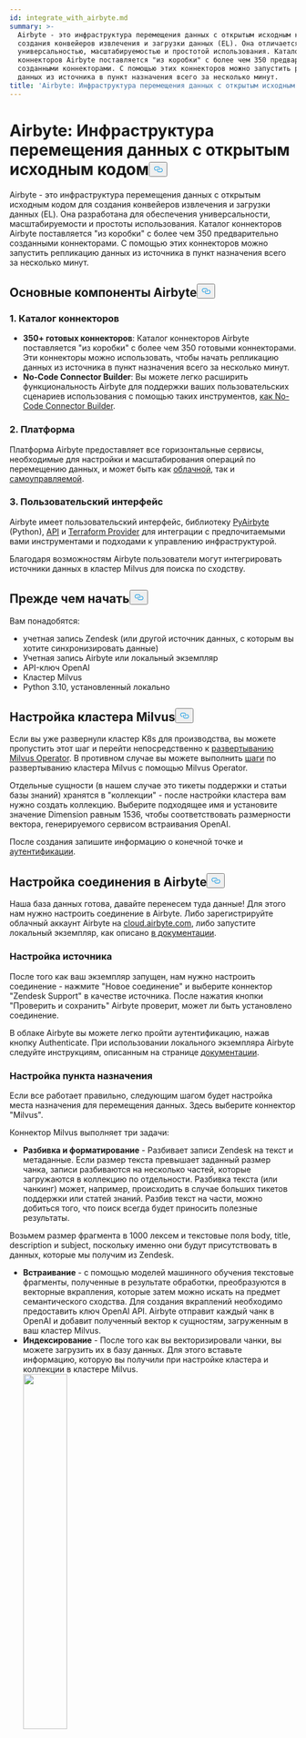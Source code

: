```yaml
---
id: integrate_with_airbyte.md
summary: >-
  Airbyte - это инфраструктура перемещения данных с открытым исходным кодом для
  создания конвейеров извлечения и загрузки данных (EL). Она отличается
  универсальностью, масштабируемостью и простотой использования. Каталог
  коннекторов Airbyte поставляется "из коробки" с более чем 350 предварительно
  созданными коннекторами. С помощью этих коннекторов можно запустить репликацию
  данных из источника в пункт назначения всего за несколько минут.
title: 'Airbyte: Инфраструктура перемещения данных с открытым исходным кодом'
---
```

<h1 id="Airbyte-Open-Source-Data-Movement-Infrastructure" class="common-anchor-header">Airbyte: Инфраструктура перемещения данных с открытым исходным кодом<button data-href="#Airbyte-Open-Source-Data-Movement-Infrastructure" class="anchor-icon" translate="no">
      <svg translate="no"
        aria-hidden="true"
        focusable="false"
        height="20"
        version="1.1"
        viewBox="0 0 16 16"
        width="16"
      >
        <path
          fill="#0092E4"
          fill-rule="evenodd"
          d="M4 9h1v1H4c-1.5 0-3-1.69-3-3.5S2.55 3 4 3h4c1.45 0 3 1.69 3 3.5 0 1.41-.91 2.72-2 3.25V8.59c.58-.45 1-1.27 1-2.09C10 5.22 8.98 4 8 4H4c-.98 0-2 1.22-2 2.5S3 9 4 9zm9-3h-1v1h1c1 0 2 1.22 2 2.5S13.98 12 13 12H9c-.98 0-2-1.22-2-2.5 0-.83.42-1.64 1-2.09V6.25c-1.09.53-2 1.84-2 3.25C6 11.31 7.55 13 9 13h4c1.45 0 3-1.69 3-3.5S14.5 6 13 6z"
        ></path>
      </svg>
    </button></h1><p>Airbyte - это инфраструктура перемещения данных с открытым исходным кодом для создания конвейеров извлечения и загрузки данных (EL). Она разработана для обеспечения универсальности, масштабируемости и простоты использования. Каталог коннекторов Airbyte поставляется "из коробки" с более чем 350 предварительно созданными коннекторами. С помощью этих коннекторов можно запустить репликацию данных из источника в пункт назначения всего за несколько минут.</p>
<h2 id="Major-Components-of-Airbyte" class="common-anchor-header">Основные компоненты Airbyte<button data-href="#Major-Components-of-Airbyte" class="anchor-icon" translate="no">
      <svg translate="no"
        aria-hidden="true"
        focusable="false"
        height="20"
        version="1.1"
        viewBox="0 0 16 16"
        width="16"
      >
        <path
          fill="#0092E4"
          fill-rule="evenodd"
          d="M4 9h1v1H4c-1.5 0-3-1.69-3-3.5S2.55 3 4 3h4c1.45 0 3 1.69 3 3.5 0 1.41-.91 2.72-2 3.25V8.59c.58-.45 1-1.27 1-2.09C10 5.22 8.98 4 8 4H4c-.98 0-2 1.22-2 2.5S3 9 4 9zm9-3h-1v1h1c1 0 2 1.22 2 2.5S13.98 12 13 12H9c-.98 0-2-1.22-2-2.5 0-.83.42-1.64 1-2.09V6.25c-1.09.53-2 1.84-2 3.25C6 11.31 7.55 13 9 13h4c1.45 0 3-1.69 3-3.5S14.5 6 13 6z"
        ></path>
      </svg>
    </button></h2><h3 id="1-Connector-Catalog" class="common-anchor-header">1. Каталог коннекторов</h3><ul>
<li><strong>350+ готовых коннекторов</strong>: Каталог коннекторов Airbyte поставляется "из коробки" с более чем 350 готовыми коннекторами. Эти коннекторы можно использовать, чтобы начать репликацию данных из источника в пункт назначения всего за несколько минут.</li>
<li><strong>No-Code Connector Builder</strong>: Вы можете легко расширить функциональность Airbyte для поддержки ваших пользовательских сценариев использования с помощью таких инструментов, <a href="https://docs.airbyte.com/connector-development/connector-builder-ui/overview">как No-Code Connector Builder</a>.</li>
</ul>
<h3 id="2-The-Platform" class="common-anchor-header">2. Платформа</h3><p>Платформа Airbyte предоставляет все горизонтальные сервисы, необходимые для настройки и масштабирования операций по перемещению данных, и может быть как <a href="https://airbyte.com/product/airbyte-cloud">облачной</a>, так и <a href="https://airbyte.com/product/airbyte-enterprise">самоуправляемой</a>.</p>
<h3 id="3-The-User-Interface" class="common-anchor-header">3. Пользовательский интерфейс</h3><p>Airbyte имеет пользовательский интерфейс, библиотеку <a href="https://docs.airbyte.com/using-airbyte/pyairbyte/getting-started">PyAirbyte</a> (Python), <a href="https://docs.airbyte.com/api-documentation">API</a> и <a href="https://docs.airbyte.com/terraform-documentation">Terraform Provider</a> для интеграции с предпочитаемыми вами инструментами и подходами к управлению инфраструктурой.</p>
<p>Благодаря возможностям Airbyte пользователи могут интегрировать источники данных в кластер Milvus для поиска по сходству.</p>
<h2 id="Before-You-Begin" class="common-anchor-header">Прежде чем начать<button data-href="#Before-You-Begin" class="anchor-icon" translate="no">
      <svg translate="no"
        aria-hidden="true"
        focusable="false"
        height="20"
        version="1.1"
        viewBox="0 0 16 16"
        width="16"
      >
        <path
          fill="#0092E4"
          fill-rule="evenodd"
          d="M4 9h1v1H4c-1.5 0-3-1.69-3-3.5S2.55 3 4 3h4c1.45 0 3 1.69 3 3.5 0 1.41-.91 2.72-2 3.25V8.59c.58-.45 1-1.27 1-2.09C10 5.22 8.98 4 8 4H4c-.98 0-2 1.22-2 2.5S3 9 4 9zm9-3h-1v1h1c1 0 2 1.22 2 2.5S13.98 12 13 12H9c-.98 0-2-1.22-2-2.5 0-.83.42-1.64 1-2.09V6.25c-1.09.53-2 1.84-2 3.25C6 11.31 7.55 13 9 13h4c1.45 0 3-1.69 3-3.5S14.5 6 13 6z"
        ></path>
      </svg>
    </button></h2><p>Вам понадобятся:</p>
<ul>
<li>учетная запись Zendesk (или другой источник данных, с которым вы хотите синхронизировать данные)</li>
<li>Учетная запись Airbyte или локальный экземпляр</li>
<li>API-ключ OpenAI</li>
<li>Кластер Milvus</li>
<li>Python 3.10, установленный локально</li>
</ul>
<h2 id="Set-Up-Milvus-Cluster" class="common-anchor-header">Настройка кластера Milvus<button data-href="#Set-Up-Milvus-Cluster" class="anchor-icon" translate="no">
      <svg translate="no"
        aria-hidden="true"
        focusable="false"
        height="20"
        version="1.1"
        viewBox="0 0 16 16"
        width="16"
      >
        <path
          fill="#0092E4"
          fill-rule="evenodd"
          d="M4 9h1v1H4c-1.5 0-3-1.69-3-3.5S2.55 3 4 3h4c1.45 0 3 1.69 3 3.5 0 1.41-.91 2.72-2 3.25V8.59c.58-.45 1-1.27 1-2.09C10 5.22 8.98 4 8 4H4c-.98 0-2 1.22-2 2.5S3 9 4 9zm9-3h-1v1h1c1 0 2 1.22 2 2.5S13.98 12 13 12H9c-.98 0-2-1.22-2-2.5 0-.83.42-1.64 1-2.09V6.25c-1.09.53-2 1.84-2 3.25C6 11.31 7.55 13 9 13h4c1.45 0 3-1.69 3-3.5S14.5 6 13 6z"
        ></path>
      </svg>
    </button></h2><p>Если вы уже развернули кластер K8s для производства, вы можете пропустить этот шаг и перейти непосредственно к <a href="https://milvus.io/docs/install_cluster-milvusoperator.md#Deploy-Milvus-Operator">развертыванию Milvus Operator</a>. В противном случае вы можете выполнить <a href="https://milvus.io/docs/install_cluster-milvusoperator.md#Create-a-K8s-Cluster">шаги</a> по развертыванию кластера Milvus с помощью Milvus Operator.</p>
<p>Отдельные сущности (в нашем случае это тикеты поддержки и статьи базы знаний) хранятся в "коллекции" - после настройки кластера вам нужно создать коллекцию. Выберите подходящее имя и установите значение Dimension равным 1536, чтобы соответствовать размерности вектора, генерируемого сервисом встраивания OpenAI.</p>
<p>После создания запишите информацию о конечной точке и <a href="https://milvus.io/docs/authenticate.md?tab=docker">аутентификации</a>.</p>
<h2 id="Set-Up-Connection-in-Airbyte" class="common-anchor-header">Настройка соединения в Airbyte<button data-href="#Set-Up-Connection-in-Airbyte" class="anchor-icon" translate="no">
      <svg translate="no"
        aria-hidden="true"
        focusable="false"
        height="20"
        version="1.1"
        viewBox="0 0 16 16"
        width="16"
      >
        <path
          fill="#0092E4"
          fill-rule="evenodd"
          d="M4 9h1v1H4c-1.5 0-3-1.69-3-3.5S2.55 3 4 3h4c1.45 0 3 1.69 3 3.5 0 1.41-.91 2.72-2 3.25V8.59c.58-.45 1-1.27 1-2.09C10 5.22 8.98 4 8 4H4c-.98 0-2 1.22-2 2.5S3 9 4 9zm9-3h-1v1h1c1 0 2 1.22 2 2.5S13.98 12 13 12H9c-.98 0-2-1.22-2-2.5 0-.83.42-1.64 1-2.09V6.25c-1.09.53-2 1.84-2 3.25C6 11.31 7.55 13 9 13h4c1.45 0 3-1.69 3-3.5S14.5 6 13 6z"
        ></path>
      </svg>
    </button></h2><p>Наша база данных готова, давайте перенесем туда данные! Для этого нам нужно настроить соединение в Airbyte. Либо зарегистрируйте облачный аккаунт Airbyte на <a href="https://cloud.airbyte.com">cloud.airbyte.com</a>, либо запустите локальный экземпляр, как описано <a href="https://docs.airbyte.com/using-airbyte/getting-started/">в документации</a>.</p>
<h3 id="Set-Up-Source" class="common-anchor-header">Настройка источника</h3><p>После того как ваш экземпляр запущен, нам нужно настроить соединение - нажмите "Новое соединение" и выберите коннектор "Zendesk Support" в качестве источника. После нажатия кнопки "Проверить и сохранить" Airbyte проверит, может ли быть установлено соединение.</p>
<p>В облаке Airbyte вы можете легко пройти аутентификацию, нажав кнопку Authenticate. При использовании локального экземпляра Airbyte следуйте инструкциям, описанным на странице <a href="https://docs.airbyte.com/integrations/sources/zendesk-support#airbyte-open-source-enable-api-token-access-and-generate-a-token">документации</a>.</p>
<h3 id="Set-Up-Destination" class="common-anchor-header">Настройка пункта назначения</h3><p>Если все работает правильно, следующим шагом будет настройка места назначения для перемещения данных. Здесь выберите коннектор "Milvus".</p>
<p>Коннектор Milvus выполняет три задачи:</p>
<ul>
<li><strong>Разбивка и форматирование</strong> - Разбивает записи Zendesk на текст и метаданные. Если размер текста превышает заданный размер чанка, записи разбиваются на несколько частей, которые загружаются в коллекцию по отдельности. Разбивка текста (или чанкинг) может, например, происходить в случае больших тикетов поддержки или статей знаний. Разбив текст на части, можно добиться того, что поиск всегда будет приносить полезные результаты.</li>
</ul>
<p>Возьмем размер фрагмента в 1000 лексем и текстовые поля body, title, description и subject, поскольку именно они будут присутствовать в данных, которые мы получим из Zendesk.</p>
<ul>
<li><strong>Встраивание</strong> - с помощью моделей машинного обучения текстовые фрагменты, полученные в результате обработки, преобразуются в векторные вкрапления, которые затем можно искать на предмет семантического сходства. Для создания вкраплений необходимо предоставить ключ OpenAI API. Airbyte отправит каждый чанк в OpenAI и добавит полученный вектор к сущностям, загруженным в ваш кластер Milvus.</li>
<li><strong>Индексирование</strong> - После того как вы векторизировали чанки, вы можете загрузить их в базу данных. Для этого вставьте информацию, которую вы получили при настройке кластера и коллекции в кластере Milvus. <div><img translate="no" src="/docs/v2.6.x/assets/airbyte_with_milvus_1.png" width="40%"/></div> Нажав кнопку "Проверить и сохранить", вы проверите, все ли правильно выстроено (правильные учетные данные, коллекция существует и имеет ту же векторную размерность, что и настроенное вложение, и т. д.).</li>
</ul>
<h3 id="Set-up-stream-sync-flow" class="common-anchor-header">Настройка потока синхронизации</h3><p>Последний шаг перед тем, как данные будут готовы к потоку, - выбор "потоков" для синхронизации. Поток - это коллекция записей в источнике. Поскольку Zendesk поддерживает большое количество потоков, которые не имеют отношения к нашему случаю, давайте выберем только "билеты" и "статьи" и отключим все остальные, чтобы сэкономить пропускную способность и убедиться, что в поиске будет отображаться только релевантная информация:<div><img translate="no" src="/docs/v2.6.x/assets/airbyte_with_milvus_2.png" width="40%"/></div> Вы можете выбрать, какие поля извлекать из источника, щелкнув название потока. Режим синхронизации "Инкрементный | Append + Deduped" означает, что при последующих запусках соединения Zendesk и Milvus синхронизируются, передавая минимум данных (только те статьи и билеты, которые изменились с момента последнего запуска).</p>
<p>Как только соединение будет установлено, Airbyte начнет синхронизацию данных. Их появление в коллекции Milvus может занять несколько минут.</p>
<p>Если вы выберете частоту репликации, Airbyte будет запускаться регулярно, чтобы поддерживать коллекцию Milvus в актуальном состоянии с учетом изменений в статьях Zendesk и вновь созданных проблемах.</p>
<h3 id="Check-flow" class="common-anchor-header">Поток проверок</h3><p>Вы можете проверить в пользовательском интерфейсе кластера Milvus, как структурированы данные в коллекции, перейдя на игровую площадку и выполнив запрос "Query Data" с фильтром, установленным на "_ab_stream == \"tickets\"".<div><img translate="no" src="/docs/v2.6.x/assets/airbyte_with_milvus_3.png" width="40%"/></div> Как вы можете видеть в представлении "Результат", каждая запись, полученная из Zendesk, хранится в Milvus как отдельная сущность со всеми указанными метаданными. Текстовый фрагмент, на котором основано встраивание, показан как свойство "text" - это текст, который был вложен с помощью OpenAI и по которому мы будем искать.</p>
<h2 id="Build-Streamlit-app-querying-the-collection" class="common-anchor-header">Создание приложения Streamlit для запроса коллекции<button data-href="#Build-Streamlit-app-querying-the-collection" class="anchor-icon" translate="no">
      <svg translate="no"
        aria-hidden="true"
        focusable="false"
        height="20"
        version="1.1"
        viewBox="0 0 16 16"
        width="16"
      >
        <path
          fill="#0092E4"
          fill-rule="evenodd"
          d="M4 9h1v1H4c-1.5 0-3-1.69-3-3.5S2.55 3 4 3h4c1.45 0 3 1.69 3 3.5 0 1.41-.91 2.72-2 3.25V8.59c.58-.45 1-1.27 1-2.09C10 5.22 8.98 4 8 4H4c-.98 0-2 1.22-2 2.5S3 9 4 9zm9-3h-1v1h1c1 0 2 1.22 2 2.5S13.98 12 13 12H9c-.98 0-2-1.22-2-2.5 0-.83.42-1.64 1-2.09V6.25c-1.09.53-2 1.84-2 3.25C6 11.31 7.55 13 9 13h4c1.45 0 3-1.69 3-3.5S14.5 6 13 6z"
        ></path>
      </svg>
    </button></h2><p>Наши данные готовы - теперь нам нужно создать приложение для их использования. В данном случае приложение будет представлять собой простую форму поддержки, в которую пользователи могут отправлять заявки. Когда пользователь нажмет кнопку "Отправить", мы сделаем две вещи:</p>
<ul>
<li>поиск похожих заявок, поданных пользователями той же организации</li>
<li>Поиск статей, основанных на знаниях, которые могут быть релевантны пользователю.</li>
</ul>
<p>В обоих случаях мы будем использовать семантический поиск с помощью вкраплений OpenAI. Для этого описание проблемы, введенное пользователем, также встраивается и используется для извлечения похожих сущностей из кластера Milvus. Если есть соответствующие результаты, они отображаются под формой.</p>
<h3 id="Set-up-UI-environment" class="common-anchor-header">Настройка среды пользовательского интерфейса</h3><p>Вам понадобится локальная установка Python, так как мы будем использовать Streamlit для реализации приложения.</p>
<p>Сначала установите Streamlit, клиентскую библиотеку Milvus и клиентскую библиотеку OpenAI локально:</p>
<pre><code translate="no" class="language-shell">pip install streamlit pymilvus openai
<button class="copy-code-btn"></button></code></pre>
<p>Чтобы отобразить базовую форму поддержки, создайте python-файл <code translate="no">basic_support_form.py</code>:</p>
<pre><code translate="no" class="language-python"><span class="hljs-keyword">import</span> streamlit <span class="hljs-keyword">as</span> st

<span class="hljs-keyword">with</span> st.form(<span class="hljs-string">&quot;my_form&quot;</span>):
    st.write(<span class="hljs-string">&quot;Submit a support case&quot;</span>)
    text_val = st.text_area(<span class="hljs-string">&quot;Describe your problem&quot;</span>)

    submitted = st.form_submit_button(<span class="hljs-string">&quot;Submit&quot;</span>)
    <span class="hljs-keyword">if</span> submitted:
        <span class="hljs-comment"># TODO check for related support cases and articles</span>
        st.write(<span class="hljs-string">&quot;Submitted!&quot;</span>)
<button class="copy-code-btn"></button></code></pre>
<p>Чтобы запустить приложение, используйте Streamlit run:</p>
<pre><code translate="no" class="language-shell">streamlit run basic_support_form.py
<button class="copy-code-btn"></button></code></pre>
<p>Это приведет к отрисовке базовой формы:<div><img translate="no" src="/docs/v2.6.x/assets/airbyte_with_milvus_4.png" width="40%"/></div>Код для этого примера также можно найти на <a href="https://github.com/airbytehq/tutorial-similarity-search/blob/main/1_basic_support_form.py">GitHub</a>.</p>
<h3 id="Set-up-backend-query-service" class="common-anchor-header">Настройка службы запросов бэкенда</h3><p>Далее проверим существующие открытые тикеты, которые могут быть релевантны. Для этого мы внедрили текст, введенный пользователем с помощью OpenAI, затем выполнили поиск по сходству в нашей коллекции, отфильтровав все еще открытые билеты. Если найдется такой, в котором расстояние между введенным тикетом и существующим очень мало, сообщите об этом пользователю и не отправляйте:</p>
<pre><code translate="no" class="language-python"><span class="hljs-keyword">import</span> streamlit <span class="hljs-keyword">as</span> st
<span class="hljs-keyword">import</span> os
<span class="hljs-keyword">import</span> pymilvus
<span class="hljs-keyword">import</span> openai


<span class="hljs-keyword">with</span> st.form(<span class="hljs-string">&quot;my_form&quot;</span>):
    st.write(<span class="hljs-string">&quot;Submit a support case&quot;</span>)
    text_val = st.text_area(<span class="hljs-string">&quot;Describe your problem?&quot;</span>)

    submitted = st.form_submit_button(<span class="hljs-string">&quot;Submit&quot;</span>)
    <span class="hljs-keyword">if</span> submitted:
        <span class="hljs-keyword">import</span> os
        <span class="hljs-keyword">import</span> pymilvus
        <span class="hljs-keyword">import</span> openai

        org_id = <span class="hljs-number">360033549136</span> <span class="hljs-comment"># TODO Load from customer login data</span>

        pymilvus.connections.connect(uri=os.environ[<span class="hljs-string">&quot;MILVUS_URL&quot;</span>], token=os.environ[<span class="hljs-string">&quot;MILVUS_TOKEN&quot;</span>])
        collection = pymilvus.Collection(<span class="hljs-string">&quot;zendesk&quot;</span>)

        embedding = openai.Embedding.create(<span class="hljs-built_in">input</span>=text_val, model=<span class="hljs-string">&quot;text-embedding-ada-002&quot;</span>)[<span class="hljs-string">&#x27;data&#x27;</span>][<span class="hljs-number">0</span>][<span class="hljs-string">&#x27;embedding&#x27;</span>]

        results = collection.search(data=[embedding], anns_field=<span class="hljs-string">&quot;vector&quot;</span>, param={}, limit=<span class="hljs-number">2</span>, output_fields=[<span class="hljs-string">&quot;_id&quot;</span>, <span class="hljs-string">&quot;subject&quot;</span>, <span class="hljs-string">&quot;description&quot;</span>], expr=<span class="hljs-string">f&#x27;status == &quot;new&quot; and organization_id == <span class="hljs-subst">{org_id}</span>&#x27;</span>)

        st.write(results[<span class="hljs-number">0</span>])
        <span class="hljs-keyword">if</span> <span class="hljs-built_in">len</span>(results[<span class="hljs-number">0</span>]) &gt; <span class="hljs-number">0</span> <span class="hljs-keyword">and</span> results[<span class="hljs-number">0</span>].distances[<span class="hljs-number">0</span>] &lt; <span class="hljs-number">0.35</span>:
            matching_ticket = results[<span class="hljs-number">0</span>][<span class="hljs-number">0</span>].entity
            st.write(<span class="hljs-string">f&quot;This case seems very similar to <span class="hljs-subst">{matching_ticket.get(<span class="hljs-string">&#x27;subject&#x27;</span>)}</span> (id #<span class="hljs-subst">{matching_ticket.get(<span class="hljs-string">&#x27;_id&#x27;</span>)}</span>). Make sure it has not been submitted before&quot;</span>)
        <span class="hljs-keyword">else</span>:
            st.write(<span class="hljs-string">&quot;Submitted!&quot;</span>)
            
<button class="copy-code-btn"></button></code></pre>
<p>Здесь происходит несколько вещей:</p>
<ul>
<li>Устанавливается соединение с кластером Milvus.</li>
<li>Используется сервис OpenAI для создания вставки описания, введенного пользователем.</li>
<li>Выполняется поиск сходства, фильтруя результаты по статусу тикета и идентификатору организации (поскольку релевантными являются только открытые тикеты одной организации).</li>
<li>Если есть результаты и расстояние между векторами вкраплений существующего тикета и вновь введенного текста ниже определенного порога, об этом сообщается.</li>
</ul>
<p>Чтобы запустить новое приложение, необходимо сначала установить переменные окружения для OpenAI и Milvus:</p>
<pre><code translate="no" class="language-shell">export MILVUS_TOKEN=...
export MILVUS_URL=https://...
export OPENAI_API_KEY=sk-...

streamlit run app.py
<button class="copy-code-btn"></button></code></pre>
<p>При попытке отправить билет, который уже существует, результат будет выглядеть так:<div><img translate="no" src="/docs/v2.6.x/assets/airbyte_with_milvus_5.png" width="40%"/></div> Код этого примера также можно найти на <a href="https://github.com/airbytehq/tutorial-similarity-search/blob/main/2_open_ticket_check.py">GitHub</a>.</p>
<h3 id="Show-more-relevant-information" class="common-anchor-header">Показывать больше релевантной информации</h3><p>Как видно из зеленого отладочного вывода, скрытого в финальной версии, два тикета соответствовали нашему поиску (в статусе new, от текущей организации и близко к вектору встраивания). Однако первый из них (релевантный) ранжировался выше, чем второй (нерелевантный в данной ситуации), что отражается в меньшем значении расстояния. Эта связь фиксируется в векторах встраивания без прямого сопоставления слов, как при обычном полнотекстовом поиске.</p>
<p>В заключение давайте покажем полезную информацию после отправки билета, чтобы предоставить пользователю как можно больше релевантной информации.</p>
<p>Для этого мы выполним второй поиск после отправки тикета, чтобы получить наиболее подходящие статьи базы знаний:</p>
<pre><code translate="no" class="language-python">   ......
   
        <span class="hljs-keyword">else</span>:
            <span class="hljs-comment"># TODO Actually send out the ticket</span>
            st.write(<span class="hljs-string">&quot;Submitted!&quot;</span>)
            article_results = collection.search(data=[embedding], anns_field=<span class="hljs-string">&quot;vector&quot;</span>, param={}, limit=<span class="hljs-number">5</span>, output_fields=[<span class="hljs-string">&quot;title&quot;</span>, <span class="hljs-string">&quot;html_url&quot;</span>], expr=<span class="hljs-string">f&#x27;_ab_stream == &quot;articles&quot;&#x27;</span>)
            st.write(article_results[<span class="hljs-number">0</span>])
            <span class="hljs-keyword">if</span> <span class="hljs-built_in">len</span>(article_results[<span class="hljs-number">0</span>]) &gt; <span class="hljs-number">0</span>:
                st.write(<span class="hljs-string">&quot;We also found some articles that might help you:&quot;</span>)
                <span class="hljs-keyword">for</span> hit <span class="hljs-keyword">in</span> article_results[<span class="hljs-number">0</span>]:
                    <span class="hljs-keyword">if</span> hit.distance &lt; <span class="hljs-number">0.362</span>:
                        st.write(<span class="hljs-string">f&quot;* [<span class="hljs-subst">{hit.entity.get(<span class="hljs-string">&#x27;title&#x27;</span>)}</span>](<span class="hljs-subst">{hit.entity.get(<span class="hljs-string">&#x27;html_url&#x27;</span>)}</span>)&quot;</span>)

<button class="copy-code-btn"></button></code></pre>
<p>Если нет открытого тикета поддержки с высоким показателем сходства, новый тикет отправляется, а соответствующие статьи базы знаний отображаются ниже:<div><img translate="no" src="/docs/v2.6.x/assets/airbyte_with_milvus_6.png" width="40%"/></div> Код этого примера также можно найти на <a href="https://github.com/airbytehq/tutorial-similarity-search/blob/main/3_relevant_articles.py">Github</a>.</p>
<h2 id="Conclusion" class="common-anchor-header">Заключение<button data-href="#Conclusion" class="anchor-icon" translate="no">
      <svg translate="no"
        aria-hidden="true"
        focusable="false"
        height="20"
        version="1.1"
        viewBox="0 0 16 16"
        width="16"
      >
        <path
          fill="#0092E4"
          fill-rule="evenodd"
          d="M4 9h1v1H4c-1.5 0-3-1.69-3-3.5S2.55 3 4 3h4c1.45 0 3 1.69 3 3.5 0 1.41-.91 2.72-2 3.25V8.59c.58-.45 1-1.27 1-2.09C10 5.22 8.98 4 8 4H4c-.98 0-2 1.22-2 2.5S3 9 4 9zm9-3h-1v1h1c1 0 2 1.22 2 2.5S13.98 12 13 12H9c-.98 0-2-1.22-2-2.5 0-.83.42-1.64 1-2.09V6.25c-1.09.53-2 1.84-2 3.25C6 11.31 7.55 13 9 13h4c1.45 0 3-1.69 3-3.5S14.5 6 13 6z"
        ></path>
      </svg>
    </button></h2><p>Хотя представленный здесь пользовательский интерфейс - это не настоящая форма поддержки, а пример, иллюстрирующий вариант использования, сочетание Airbyte и Milvus очень мощное - оно позволяет легко загружать текст из самых разных источников (от баз данных типа Postgres, API типа Zendesk или GitHub до полностью пользовательских источников, созданных с помощью SDK или визуального конструктора коннекторов Airbyte) и индексировать его во встроенном виде в Milvus, мощной векторной поисковой системе, способной масштабироваться до огромных объемов данных.</p>
<p>Airbyte и Milvus имеют открытый исходный код и совершенно бесплатны для использования в вашей инфраструктуре, при желании можно воспользоваться облачными предложениями для разгрузки операций.</p>
<p>Помимо классического варианта использования семантического поиска, описанного в этой статье, общая схема может быть использована для создания чат-бота, отвечающего на вопросы по методу RAG (Retrieval Augmented Generation), рекомендательных систем или для повышения релевантности и эффективности рекламы.</p>
